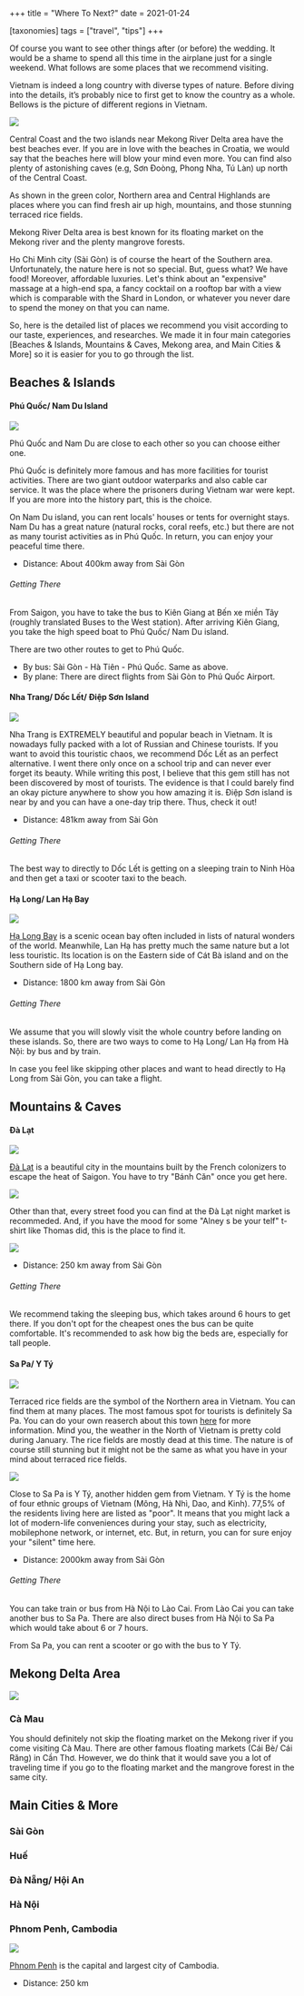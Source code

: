 +++
title = "Where To Next?"
date = 2021-01-24

[taxonomies]
tags = ["travel", "tips"]
+++

Of course you want to see other things after (or before) the wedding. It would be a shame to spend all this time in the airplane just for a single weekend. What follows are some places that we recommend visiting. 

Vietnam is indeed a long country with diverse types of nature. Before diving into the details, it’s probably nice to first get to know the country as a whole. Bellows is the picture of different regions in Vietnam.

![](/vietnam.png)

Central Coast and the two islands near Mekong River Delta area have the best beaches ever. If you are in love with the beaches in Croatia, we would say that the beaches here will blow your mind even more. You can find also plenty of astonishing caves (e.g, Sơn Đoòng, Phong Nha, Tú Làn)  up north of the Central Coast. 

As shown in the green color, Northern area and Central Highlands are places where you can find fresh air up high, mountains, and those stunning terraced rice fields.

Mekong River Delta area is best known for its floating market on the Mekong river and the plenty mangrove forests.

Ho Chi Minh city (Sài Gòn) is of course the heart of the Southern area. Unfortunately, the nature here is not so special. But, guess what? We have food! Moreover, affordable luxuries. Let's think about an "expensive" massage at a high-end spa, a fancy cocktail on a rooftop bar with a view which is comparable with the Shard in London, or whatever you never dare to spend the money on that you can name.

So, here is the detailed list of places we recommend you visit according to our taste, experiences, and researches. We made it in four main categories [Beaches & Islands, Mountains & Caves, Mekong area, and Main Cities & More] so it is easier for you to go through the list.

## Beaches & Islands

#### Phú Quốc/ Nam Du Island

![](/phu-quoc.jpg)

Phú Quốc and Nam Du are close to each other so you can choose either one. 

Phú Quốc is definitely more famous and has more facilities for tourist activities. There are two giant outdoor waterparks and also cable car service. It was the place where the prisoners during Vietnam war were kept. If you are more into the history part, this is the choice.

On Nam Du island, you can rent locals' houses or tents for overnight stays. Nam Du has a great nature (natural rocks, coral reefs, etc.) but there are not as many tourist activities as in Phú Quốc. In return, you can enjoy your peaceful time there.

- Distance: About 400km away from Sài Gòn

###### Getting There

From Saigon, you have to take the bus to Kiên Giang at Bến xe miền Tây (roughly translated Buses to the West station). After arriving Kiên Giang, you take the high speed boat to Phú Quốc/ Nam Du island.

There are two other routes to get to Phú Quốc. 
- By bus: Sài Gòn - Hà Tiên - Phú Quốc. Same as above.
- By plane: There are direct flights from Sài Gòn to Phú Quốc Airport.


#### Nha Trang/ Dốc Lết/ Điệp Sơn Island 

![](/diep-son.jpg)

Nha Trang is EXTREMELY beautiful and popular beach in Vietnam. It is nowadays fully packed with a lot of Russian and Chinese tourists. If you want to avoid this touristic chaos, we recommend Dốc Lết as an perfect alternative. I went there only once on a school trip and can never ever forget its beauty. While writing this post, I believe that this gem still has not been discovered by most of tourists. The evidence is that I could barely find an okay picture anywhere to show you how amazing it is. Điệp Sơn island is near by and you can have a one-day trip there. Thus, check it out!

- Distance: 481km away from Sài Gòn

###### Getting There

The best way to directly to Dốc Lết is getting on a sleeping train to Ninh Hòa and then get a taxi or scooter taxi to the beach.

#### Hạ Long/ Lan Hạ Bay 

![](/ha-long.png)

[Hạ Long Bay](https://wikitravel.org/en/Ha_Long_Bay) is a scenic ocean bay often included in lists of natural wonders of the world.
Meanwhile, Lan Hạ has pretty much the same nature but a lot less touristic. Its location is on the Eastern side of Cát Bà island and on the Southern side of Hạ Long bay.

- Distance: 1800 km away from Sài Gòn

###### Getting There

We assume that you will slowly visit the whole country before landing on these islands. So, there are two ways to come to Hạ Long/ Lan Hạ from Hà Nội: by bus and by train.

In case you feel like skipping other places and want to head directly to Hạ Long from Sài Gòn, you can take a flight.

## Mountains & Caves

#### Đà Lạt

![](/da-lat.jpeg)

[Đà Lạt](https://wikitravel.org/en/Dalat) is a beautiful city in the mountains built by the French colonizers to escape the heat of Saigon. You have to try "Bánh Căn" once you get here. 

![](/banhcan.jpeg)

Other than that, every street food you can find at the Đà Lạt night market is recommeded. And, if you have the mood for some "Alney s be your telf" t-shirt like Thomas did, this is the place to find it.

![](/alneys.jpg)

- Distance: 250 km away from Sài Gòn

###### Getting There

We recommend taking the sleeping bus, which takes around 6 hours to get there. If you don't opt for the cheapest ones the bus can be quite comfortable. It's recommended to ask how big the beds are, especially for tall people.

#### Sa Pa/ Y Tý

![](/sapa.jpg)

Terraced rice fields are the symbol of the Northern area in Vietnam. You can find them at many places. The most famous spot for tourists is definitely Sa Pa. You can do your own reaserch about this town [here](https://wikitravel.org/en/Sapa) for more information. Mind you, the weather in the North of Vietnam is pretty cold during January. The rice fields are mostly dead at this time. The nature is of course still stunning but it might not be the same as what you have in your mind about terraced rice fields.

![](/yty.jpg)

Close to Sa Pa is Y Tý, another hidden gem from Vietnam. Y Tý is the home of four ethnic groups of Vietnam (Mông, Hà Nhì, Dao, and Kinh). 77,5% of the residents living here are listed as "poor". It means that you might lack a lot of modern-life conveniences during your stay, such as electricity, mobilephone network, or internet, etc. But, in return, you can for sure enjoy your "silent" time here. 

- Distance: 2000km away from Sài Gòn

###### Getting There

You can take train or bus from Hà Nội to Lào Cai. From Lào Cai you can take another bus to Sa Pa. There are also direct buses from Hà Nội to Sa Pa which would take about 6 or 7 hours. 

From Sa Pa, you can rent a scooter or go with the bus to Y Tý.

## Mekong Delta Area

![](/camau.jpg)
### Cà Mau

You should definitely not skip the floating market on the Mekong river if you come visiting Cà Mau. There are other famous floating markets (Cái Bè/ Cái Răng) in Cần Thơ. However, we do think that it would save you a lot of traveling time if you go to the floating market and the  mangrove forest in the same city.

## Main Cities & More

### Sài Gòn

### Huế

### Đà Nẵng/ Hội An

### Hà Nội

### Phnom Penh, Cambodia

![](/phnom-penh.png)

[Phnom Penh](https://wikitravel.org/en/Phnom_Penh) is the capital and largest city of Cambodia.

- Distance: 250 km


